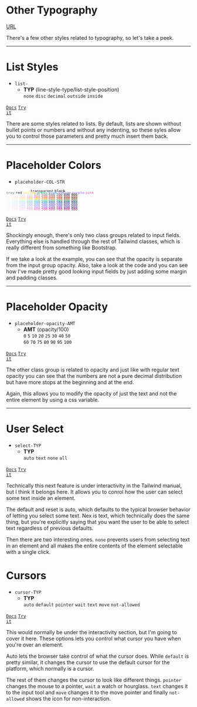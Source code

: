 <!-- .slide: data-state="layout-title" class="bg-dark"-->

# Other Typography

<div class="slide-link"><a href="URL"><i class="fab fa-slideshare"></i> URL</a></div>

> >
There's a few other styles related to typography, so let's take a peek.

---
<!-- .slide: data-state="layout-code-list" -->

# List Styles

- `list-`
  - **TYP** (line-style-type/list-style-position)<br>
  `none` `disc` `decimal` `outside` `inside`
 
<a href="https://tailwindcss.com/docs/line-height" target="_blank"><code class="code-exciting">Docs</code></a> <a href="https://codepen.io/planetoftheweb/pen/QWKWmMd?editors=1000" target="_blank"><code class="code-royal">Try it</code></a>

> >

There are some styles related to lists. By default, lists are shown without bullet points or numbers and without any indenting, so these syles allow you to control those parameters and pretty much insert them back.

---

# Placeholder Colors

- `placeholder-COL-STR`
<div style="font-size: .8em; line-height: 50%">
    <code style="color: transparent; background: transparent;">transparent</code>
    <code style="color: var(--bs-gray); background: transparent;">transparent</code>
    <code style="color: black; background: transparent;">black</code>
    <code style="color: white;">white</code><br>
    <code style="color: rgb(107, 114, 128); background: transparent" contenteditable = "false" style="cursor: pointer !important;">gray</code>
    <code class="text-red-500">red</code>
    <code style="color: rgb(252, 211, 77); background: transparent">yellow</code>
    <code style="color: rgb(16, 185, 129); background: transparent">green</code>
    <code style="color: rgb(59, 130, 246); background: transparent">blue</code>
    <code style="color: rgb(99, 102, 241); background: transparent">indigo</code>
    <code style="color: rgb(139, 92, 246); background: transparent">purple</code>
    <code style="color: rgb(236, 72, 153); background: transparent">pink</code><br>
    <code style="color: rgb(249, 250, 251); background: transparent">50</code>
    <code style="color: rgb(243, 244, 246); background: transparent">100</code>
    <code style="color: rgb(229, 231, 235); background: transparent">200</code>
    <code style="color: rgb(209, 213, 219); background: transparent">300</code>
    <code style="color: rgb(156, 163, 175); background: transparent">400</code>
    <code style="color: rgb(107, 114, 128); background: transparent">500</code>
    <code style="color: rgb(75, 85, 99); background: transparent">600</code>
    <code style="color: rgb(55, 65, 81); background: transparent">700</code>
    <code style="color: rgb(31, 41, 55); background: transparent">800</code>
    <code style="color: rgb(17, 24, 3); background: transparent">900</code><br>
    <code style="color: rgb(254, 242, 242); background: transparent">50</code>
    <code style="color: rgb(254, 226, 226); background: transparent">100</code>
    <code style="color: rgb(254, 202, 202); background: transparent">200</code>
    <code style="color: rgb(252, 165, 165); background: transparent">300</code>
    <code style="color: rgb(248, 113, 113); background: transparent">400</code>
    <code style="color: rgb(239, 68, 68); background: transparent">500</code>
    <code style="color: rgb(220, 38, 38); background: transparent">600</code>
    <code style="color: rgb(185, 28, 28); background: transparent">700</code>
    <code style="color: rgb(153, 27, 27); background: transparent">800</code>
    <code style="color: rgb(127, 29, 29); background: transparent">900</code><br>
    <code style="color: rgb(255, 251, 235); background: transparent">50</code>
    <code style="color: rgb(254, 243, 199); background: transparent">100</code>
    <code style="color: rgb(253, 230, 138); background: transparent">200</code>
    <code style="color: rgb(252, 211, 77); background: transparent">300</code>
    <code style="color: rgb(251, 191, 36); background: transparent">400</code>
    <code style="color: rgb(245, 158, 11); background: transparent">500</code>
    <code style="color: rgb(217, 119, 6); background: transparent">600</code>
    <code style="color: rgb(180, 83, 9); background: transparent">700</code>
    <code style="color: rgb(146, 64, 14); background: transparent">800</code>
    <code style="color: rgb(120, 53, 15); background: transparent">900</code><br>
    <code style="color: rgb(236, 253, 245); background: transparent">50</code>
    <code style="color: rgb(209, 250, 229); background: transparent">100</code>
    <code style="color: rgb(167, 243, 208); background: transparent">200</code>
    <code style="color: rgb(110, 231, 183); background: transparent">300</code>
    <code style="color: rgb(52, 211, 153); background: transparent">400</code>
    <code style="color: rgb(16, 185, 129); background: transparent">500</code>
    <code style="color: rgb(5, 150, 105); background: transparent">600</code>
    <code style="color: rgb(4, 120, 87); background: transparent">700</code>
    <code style="color: rgb(6, 95, 70); background: transparent">800</code>
    <code style="color: rgb(6, 78, 59); background: transparent">900</code><br>
    <code style="color: rgb(239, 246, 255); background: transparent">50</code>
    <code style="color: rgb(219, 234, 254); background: transparent">100</code>
    <code style="color: rgb(191, 219, 254); background: transparent">200</code>
    <code style="color: rgb(147, 197, 253); background: transparent">300</code>
    <code style="color: rgb(96, 165, 250); background: transparent">400</code>
    <code style="color: rgb(59, 130, 246); background: transparent">500</code>
    <code style="color: rgb(37, 99, 235); background: transparent">600</code>
    <code style="color: rgb(29, 78, 216); background: transparent">700</code>
    <code style="color: rgb(30, 64, 175); background: transparent">800</code>
    <code style="color: rgb(30, 58, 138); background: transparent">900</code><br>
    <code style="color: rgb(238, 242, 255); background: transparent">50</code>
    <code style="color: rgb(224, 231, 255); background: transparent">100</code>
    <code style="color: rgb(199, 210, 254); background: transparent">200</code>
    <code style="color: rgb(165, 180, 252); background: transparent">300</code>
    <code style="color: rgb(129, 140, 248); background: transparent">400</code>
    <code style="color: rgb(99, 102, 241); background: transparent">500</code>
    <code style="color: rgb(79, 70, 229); background: transparent">600</code>
    <code style="color: rgb(67, 56, 202); background: transparent">700</code>
    <code style="color: rgb(55, 48, 163); background: transparent">800</code>
    <code style="color: rgb(49, 46, 129); background: transparent">900</code><br>
    <code style="color: rgb(245, 243, 255); background: transparent">50</code>
    <code style="color: rgb(237, 233, 254); background: transparent">100</code>
    <code style="color: rgb(221, 214, 254); background: transparent">200</code>
    <code style="color: rgb(196, 181, 253); background: transparent">300</code>
    <code style="color: rgb(167, 139, 250); background: transparent">400</code>
    <code style="color: rgb(139, 92, 246); background: transparent">500</code>
    <code style="color: rgb(124, 58, 237); background: transparent">600</code>
    <code style="color: rgb(109, 40, 217); background: transparent">700</code>
    <code style="color: rgb(91, 33, 182); background: transparent">800</code>
    <code style="color: rgb(76, 29, 149); background: transparent">900</code><br>
    <code style="color: rgb(253, 242, 248); background: transparent">50</code>
    <code style="color: rgb(252, 231, 243); background: transparent">100</code>
    <code style="color: rgb(251, 207, 232); background: transparent">200</code>
    <code style="color: rgb(249, 168, 212); background: transparent">300</code>
    <code style="color: rgb(244, 114, 182); background: transparent">400</code>
    <code style="color: rgb(236, 72, 153); background: transparent">500</code>
    <code style="color: rgb(219, 39, 119); background: transparent">600</code>
    <code style="color: rgb(190, 24, 93); background: transparent">700</code>
    <code style="color: rgb(157, 23, 77); background: transparent">800</code>
    <code style="color: rgb(131, 24, 67); background: transparent">900</code>
</div>

<a href="https://tailwindcss.com/docs/placeholder-color#placeholder-colors" target="_blank"><code class="code-exciting">Docs</code></a> <a href="https://codepen.io/planetoftheweb/pen/rNMaNVw?editors=1000" target="_blank"><code class="code-royal">Try it</code></a>

> >

Shockingly enough, there's only two class groups related to input fields. Everything else is handled through the rest of Tailwind classes, which is really different from something like Bootstrap.

If we take a look at the example, you can see that the opacity is separate from the input group opacity. Also, take a look at the code and you can see how I've made pretty good looking input fields by just adding some margin and padding classes.

---

# Placeholder Opacity

- `placeholder-opacity-AMT`
  - **AMT** (opacity/100)<br>
  `0` `5` `10` `20` `25` `30` `40` `50`<br>`60` `70` `75` `80` `90` `95` `100`

<a href="https://tailwindcss.com/docs/text-opacity" target="_blank"><code class="code-exciting">Docs</code></a> <a href="https://codepen.io/planetoftheweb/pen/JjRojGv?editors=1000" target="_blank"><code class="code-royal">Try it</code></a>

> >

The other class group is related to opacity and just like with regular text opacity you can see that the numbers are not a pure decimal distribution but have more stops at the beginning and at the end.

Again, this allows you to modify the opacity of just the text and not the entire element by using a css variable.

---
<!-- .slide: data-state="layout-title" class="bg-dark"-->


# User Select

- `select-TYP`
  - **TYP**<br>
  `auto` `text` `none` `all`

<a href="https://tailwindcss.com/docs/user-select" target="_blank"><code class="code-exciting">Docs</code></a> <a href="https://codepen.io/planetoftheweb/pen/xxEVXrM?editors=1000" target="_blank"><code class="code-royal">Try it</code></a>

> >

Technically this next feature is under interactivity in the Tailwind manual, but I think it belongs here. It allows you to conrol how the user can select some text inside an element.

The default and reset is auto, which defaults to the typical browser behavior of letting you select some text. Nex is text, which technically does the same thing, but you're explicitly saying that you want the user to be able to select text regardless of previous defaults.

Then there are two interesting ones. `none` prevents users from selecting text in an element and all makes the entire contents of the element selectable with a single click.

# Cursors

- `cursor-TYP`
  - **TYP**<br>
  `auto` `default` `pointer` `wait` `text` `move` `not-allowed`

<a href="https://tailwindcss.com/docs/user-select" target="_blank"><code class="code-exciting">Docs</code></a> <a href="https://codepen.io/planetoftheweb/pen/oNzxGGK?editors=1000" target="_blank"><code class="code-royal">Try it</code></a>

> >

This would normally be under the interactivity section, but I'm going to cover it here. These options lets you control what cursor you have when you're over an element.

Auto lets the browser take control of what the cursor does. While `default` is pretty similar, it changes the cursor to use the default cursor for the platform, which normally is a cursor.

The rest of them changes the cursor to look like different things. `pointer` changes the mouse to a pointer, `wait` a watch or hourglass. `text` changes it to the input tool and `move` changes it to the move pointer and finally `not-allowed` shows the icon for non-interaction.